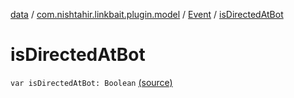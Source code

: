 [data](../../index.md) / [com.nishtahir.linkbait.plugin.model](../index.md) / [Event](index.md) / [isDirectedAtBot](.)


# isDirectedAtBot

`var isDirectedAtBot: Boolean` [(source)](https://gitlab.com/nishtahir/linkbait/tree/master/linkbait-plugin-api/src/main/kotlin//com/nishtahir/linkbait/plugin/model/Event.kt#L27)


